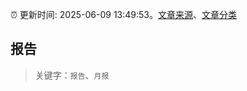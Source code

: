 :alarm_clock: 更新时间: 2025-06-09 13:49:53。[文章来源](/README.md)、[文章分类](/TAGS.md)

## 报告


> 关键字：`报告`、`月报`



